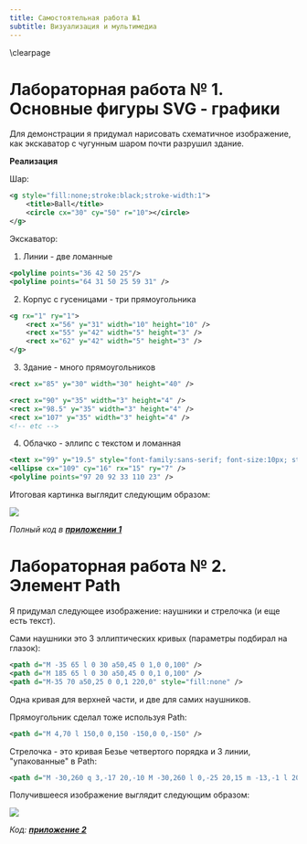 ```yaml
---
title: Самостоятельная работа №1
subtitle: Визуализация и мультимедиа
---
```

\clearpage

# Лабораторная работа № 1. Основные фигуры SVG - графики

Для демонстрации я придумал нарисовать схематичное изображение, как экскаватор с чугунным шаром почти разрушил здание.

**Реализация**

Шар:

```xml
<g style="fill:none;stroke:black;stroke-width:1">
	<title>Ball</title>
	<circle cx="30" cy="50" r="10"></circle>
</g>
```

Экскаватор:

1. Линии - две ломанные

```xml
<polyline points="36 42 50 25"/>
<polyline points="64 31 50 25 59 31" />
```
2. Корпус с гусеницами - три прямоугольника

```xml
<g rx="1" ry="1">
	<rect x="56" y="31" width="10" height="10" />
	<rect x="55" y="42" width="5" height="3" />
	<rect x="62" y="42" width="5" height="3" />
</g>
```

3. Здание - много прямоугольников

```xml
<rect x="85" y="30" width="30" height="40" />

<rect x="90" y="35" width="3" height="4" />
<rect x="98.5" y="35" width="3" height="4" />
<rect x="107" y="35" width="3" height="4" />
<!-- etc -->
```

4. Облачко - эллипс с текстом и ломанная

```xml
<text x="99" y="19.5" style="font-family:sans-serif; font-size:10px; stroke:gray; fill:gray; stroke-width:0.1">Help</text>
<ellipse cx="109" cy="16" rx="15" ry="7" />
<polyline points="97 20 92 33 110 23" />
```

Итоговая картинка выглядит следующим образом:

![](screenshot-lab1.jpg)

*Полный код в [__приложении 1__](#приложение-1)*

# Лабораторная работа № 2. Элемент Path

Я придумал следующее изображение: наушники и стрелочка (и еще есть текст).

Сами наушники это 3 эллиптических кривых (параметры подбирал на глазок):

```xml
<path d="M -35 65 l 0 30 a50,45 0 1,0 0,100" />
<path d="M 185 65 l 0 30 a50,45 0 0,1 0,100" />
<path d="M-35 70 a50,25 0 0,1 220,0" style="fill:none" />
```

Одна кривая для верхней части, и две для самих наушников.

Прямоугольник сделал тоже используя Path:

```xml
<path d="M 4,70 l 150,0 0,150 -150,0 0,-150" />
```

Стрелочка - это кривая Безье четвертого порядка и 3 линии, "упакованные" в Path:

```xml
<path d="M -30,260 q 3,-17 20,-10 M -30,260 l 0,-25 20,15 m -13,-1 l 20,37" />
```

Получившееся изображение выглядит следующим образом:

![](screenshot-lab2.jpg)

*Код: [__приложение 2__](#приложение-2)*
